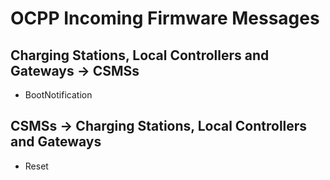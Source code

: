 ﻿# OCPP Incoming Firmware Messages


## Charging Stations, Local Controllers and Gateways -> CSMSs

- BootNotification


## CSMSs -> Charging Stations, Local Controllers and Gateways

- Reset

